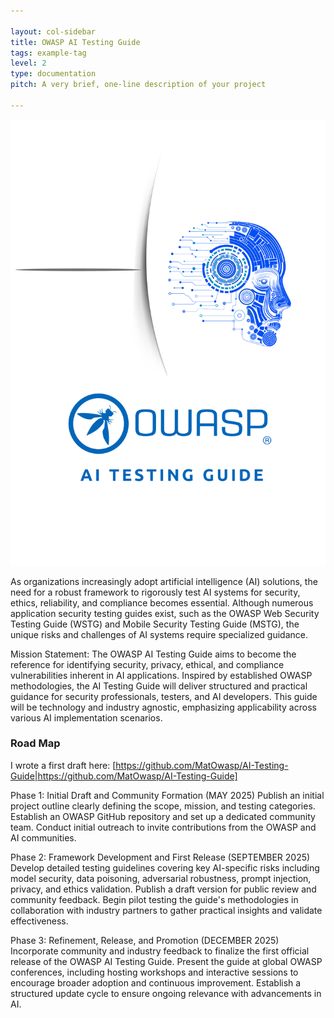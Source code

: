```yaml
---

layout: col-sidebar
title: OWASP AI Testing Guide
tags: example-tag
level: 2
type: documentation
pitch: A very brief, one-line description of your project

---
```

<div align="center">
  <img src="assets/images/OWASP_AI_Testing_Guide.png" alt="Alt text">
</div>

As organizations increasingly adopt artificial intelligence (AI) solutions, the need for a robust framework to rigorously test AI systems for security, ethics, reliability, and compliance becomes essential. Although numerous application security testing guides exist, such as the OWASP Web Security Testing Guide (WSTG) and Mobile Security Testing Guide (MSTG), the unique risks and challenges of AI systems require specialized guidance.

Mission Statement: The OWASP AI Testing Guide aims to become the reference for identifying security, privacy, ethical, and compliance vulnerabilities inherent in AI applications. Inspired by established OWASP methodologies, the AI Testing Guide will deliver structured and practical guidance for security professionals, testers, and AI developers. This guide will be technology and industry agnostic, emphasizing applicability across various AI implementation scenarios.

### Road Map
I wrote a first draft here:
[https://github.com/MatOwasp/AI-Testing-Guide|https://github.com/MatOwasp/AI-Testing-Guide]

Phase 1: Initial Draft and Community Formation (MAY 2025)
Publish an initial project outline clearly defining the scope, mission, and testing categories.
Establish an OWASP GitHub repository and set up a dedicated community team.
Conduct initial outreach to invite contributions from the OWASP and AI communities.

Phase 2: Framework Development and First Release (SEPTEMBER 2025)
Develop detailed testing guidelines covering key AI-specific risks including model security, data poisoning, adversarial robustness, prompt injection, privacy, and ethics validation.
Publish a draft version for public review and community feedback.
Begin pilot testing the guide's methodologies in collaboration with industry partners to gather practical insights and validate effectiveness.

Phase 3: Refinement, Release, and Promotion (DECEMBER 2025)
Incorporate community and industry feedback to finalize the first official release of the OWASP AI Testing Guide.
Present the guide at global OWASP conferences, including hosting workshops and interactive sessions to encourage broader adoption and continuous improvement.
Establish a structured update cycle to ensure ongoing relevance with advancements in AI.
